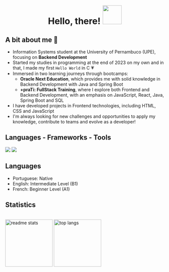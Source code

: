<h1 align="center">Hello, there! <img src="https://media.giphy.com/media/tz5QcabrftEFa/giphy.gif" width="60"> </h1>
 
## A bit about me 🌼
* Information Systems student at the University of Pernambuco (UPE), focusing on **Backend Development**
* Started my studies in programming at the end of 2023 on my own and in that, I made my first `Hello World` in C 💗
* Immersed in two learning journeys through bootcamps:
  * **Oracle Next Education**, which provides me with solid knowledge in Backend Development with Java and Spring Boot
  * **+praTi: FullStack Training**, where I explore both Frontend and Backend Development, with an emphasis on JavaScript, React, Java, Spring Boot and SQL
* I have developed projects in Frontend technologies, including HTML, CSS and JavaScript
* I'm always looking for new challenges and opportunities to apply my knowledge, contribute to teams and evolve as a developer!

<h2 align="left">Languages - Frameworks - Tools</h2>
<div align="left">
  <img src="https://skillicons.dev/icons?i=vscode,git,html,css" />
  <img src="https://skillicons.dev/icons?i=java,javascript,c" /><br>
</div>

## Languages
* Portuguese: Native
* English: Intermediate Level (B1)
* French: Beginner Level (A1)

<h2 align="left">Statistics</h2>
<br>
<div align=left>
  <img width=auto height=150 src="https://github-readme-stats.vercel.app/api?username=gabriellydasi&count_private=true&show_icons=true&theme=react&rank_icon=github&border_radius=10" alt="readme stats"/>
  <img width=auto height=150 src="https://github-readme-stats.vercel.app/api/top-langs/?username=gabriellydasi&hide=HTML&langs_count=8&layout=compact&theme=react&border_radius=10&size_weight=0.5&count_weight=0.5&exclude_repo=github-readme-stats" alt="top langs"/> 
</div>


 
